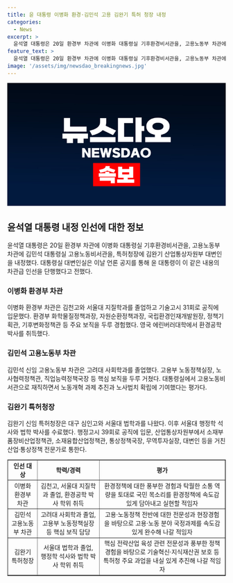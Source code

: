 ```yaml
---
title: 윤 대통령 이병화 환경·김민석 고용 김완기 특허 청장 내정
categories:
  - News
excerpt: >
  윤석열 대통령은 20일 환경부 차관에 이병화 대통령실 기후환경비서관을, 고용노동부 차관에 김민석 대통령실 고용노동비서관을, 특허청장에 김완기 산업통상자원부 대변인을 내정했다. 대통령실은 이들을 각자의 전문성과 경험을 바탕으로 속도감 있게 국정과제를 수행할 적임자로 평가했다.
feature_text: >
  윤석열 대통령은 20일 환경부 차관에 이병화 대통령실 기후환경비서관을, 고용노동부 차관에 김민석 대통령실 고용노동비서관을, 특허청장에 김완기 산업통상자원부 대변인을 내정했다. 대통령실은 이들을 각자의 전문성과 경험을 바탕으로 속도감 있게 국정과제를 수행할 적임자로 평가했다.
image: '/assets/img/newsdao_breakingnews.jpg'
---
```


<p><img src="/assets/img/newsdao_breakingnews.jpg" alt="implanttips 속보" /></p>

<h2 data-ke-size="size26">윤석열 대통령 내정 인선에 대한 정보</h2>

<p data-ke-size="size16">윤석열 대통령은 20일 환경부 차관에 이병화 대통령실 기후환경비서관을, 고용노동부 차관에 김민석 대통령실 고용노동비서관을, 특허청장에 김완기 산업통상자원부 대변인을 내정했다. 대통령실 대변인실은 이날 언론 공지를 통해 윤 대통령이 이 같은 내용의 차관급 인선을 단행했다고 전했다.</p>

<h3>이병화 환경부 차관</h3>

<p data-ke-size="size16">이병화 환경부 차관은 김천고와 서울대 지질학과를 졸업하고 기술고시 31회로 공직에 입문했다. 환경부 화학물질정책과장, 자원순환정책과장, 국립환경인재개발원장, 정책기획관, 기후변화정책관 등 주요 보직을 두루 경험했다. 영국 에린버러대학에서 환경공학 박사를 취득했다.</p>

<h3>김민석 고용노동부 차관</h3>

<p data-ke-size="size16">김민석 신임 고용노동부 차관은 고려대 사회학과를 졸업했다. 고용부 노동정책실장, 노사협력정책관, 직업능력정책국장 등 핵심 보직을 두루 거쳤다. 대통령실에서 고용노동비서관으로 재직하면서 노동개혁 과제 추진과 노사법치 확립에 기여했다는 평가다. </p>

<h3>김완기 특허청장</h3>

<p data-ke-size="size16">김완기 신임 특허청장은 대구 심인고와 서울대 법학과를 나왔다. 이후 서울대 행정학 석사와 법학 박사를 수료했다. 행정고시 39회로 공직에 입문, 산업통상자원부에서 소재부품장비산업정책관, 소재융합산업정책관, 통상정책국장, 무역투자실장, 대변인 등을 거친 산업·통상정책 전문가로 통한다. </p>

<table style="width: 100%;" border="1">
<tbody>
<tr>
<td style="text-align: center; height: 17px;"><b>인선 대상</b></td>
<td style="text-align: center; height: 17px;"><b>학력/경력</b></td>
<td style="text-align: center; height: 17px;"><b>평가</b></td>
</tr>
<tr>
<td style="text-align: center; height: 17px;">이병화 환경부 차관</td>
<td style="text-align: center; height: 17px;">김천고, 서울대 지질학과 졸업, 환경공학 박사 학위 취득</td>
<td style="text-align: center; height: 17px;">환경정책에 대한 풍부한 경험과 탁월한 소통 역량을 토대로 국민 목소리를 환경정책에 속도감 있게 담아내고 실현할 적임자</td>
</tr>
<tr>
<td style="text-align: center; height: 17px;">김민석 고용노동부 차관</td>
<td style="text-align: center; height: 17px;">고려대 사회학과 졸업, 고용부 노동정책실장 등 핵심 보직 담당</td>
<td style="text-align: center; height: 17px;">고용·노동정책 전반에 대한 전문성과 현장경험을 바탕으로 고용·노동 분야 국정과제를 속도감 있게 완수해 나갈 적임자</td>
</tr>
<tr>
<td style="text-align: center; height: 17px;">김완기 특허청장</td>
<td style="text-align: center; height: 17px;">서울대 법학과 졸업, 행정학 석사와 법학 박사 학위 취득</td>
<td style="text-align: center; height: 17px;">핵심 전략산업 육성 관련 전문성과 풍부한 정책 경험을 바탕으로 기술혁신·지식재산권 보호 등 특허청 주요 과업을 내실 있게 추진해 나갈 적임자</td>
</tr>
</tbody>
</table>

